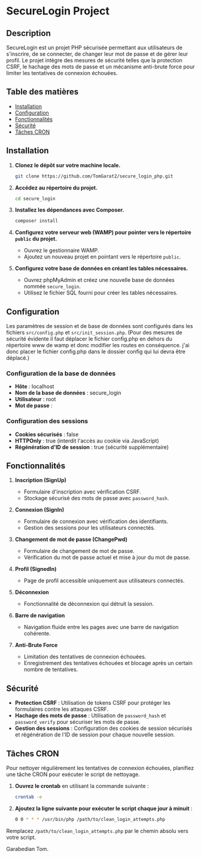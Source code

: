 # SecureLogin Project

## Description

SecureLogin est un projet PHP sécurisée permettant aux utilisateurs de s'inscrire, de se connecter, de changer leur mot de passe et de gérer leur profil. Le projet intègre des mesures de sécurité telles que la protection CSRF, le hachage des mots de passe et un mécanisme anti-brute force pour limiter les tentatives de connexion échouées.

## Table des matières

- [Installation](#installation)
- [Configuration](#configuration)
- [Fonctionnalités](#fonctionnalités)
- [Sécurité](#sécurité)
- [Tâches CRON](#tâches-cron)

## Installation

1. **Clonez le dépôt sur votre machine locale.**
    ```sh
    git clone https://github.com/TomGarat2/secure_login_php.git
    ```

2. **Accédez au répertoire du projet.**
    ```sh
    cd secure_login
    ```

3. **Installez les dépendances avec Composer.**
    ```sh
    composer install
    ```

4. **Configurez votre serveur web (WAMP) pour pointer vers le répertoire `public` du projet.**
    - Ouvrez le gestionnaire WAMP.
    - Ajoutez un nouveau projet en pointant vers le répertoire `public`.

5. **Configurez votre base de données en créant les tables nécessaires.**
    - Ouvrez phpMyAdmin et créez une nouvelle base de données nommée `secure_login`.
    - Utilisez le fichier SQL fourni pour créer les tables nécessaires.

## Configuration

Les paramètres de session et de base de données sont configurés dans les fichiers `src/config.php` et `src/init_session.php`. (Pour des mesures de sécurité évidente il faut déplacer le fichier config.php en dehors du répertoire www de wamp et donc modifier les routes en conséquence. j'ai donc placer le fichier config.php dans le dossier config qui lui devra être déplacé.)

### Configuration de la base de données

- **Hôte** : localhost
- **Nom de la base de données** : secure_login
- **Utilisateur** : root
- **Mot de passe** : 

### Configuration des sessions

- **Cookies sécurisés** : false 
- **HTTPOnly** : true (interdit l'accès au cookie via JavaScript)
- **Régénération d'ID de session** : true (sécurité supplémentaire)

## Fonctionnalités

1. **Inscription (SignUp)**
   - Formulaire d'inscription avec vérification CSRF.
   - Stockage sécurisé des mots de passe avec `password_hash`.

2. **Connexion (SignIn)**
   - Formulaire de connexion avec vérification des identifiants.
   - Gestion des sessions pour les utilisateurs connectés.

3. **Changement de mot de passe (ChangePwd)**
   - Formulaire de changement de mot de passe.
   - Vérification du mot de passe actuel et mise à jour du mot de passe.

4. **Profil (SignedIn)**
   - Page de profil accessible uniquement aux utilisateurs connectés.

5. **Déconnexion**
   - Fonctionnalité de déconnexion qui détruit la session.

6. **Barre de navigation**
   - Navigation fluide entre les pages avec une barre de navigation cohérente.

7. **Anti-Brute Force**
   - Limitation des tentatives de connexion échouées.
   - Enregistrement des tentatives échouées et blocage après un certain nombre de tentatives.

## Sécurité

- **Protection CSRF** : Utilisation de tokens CSRF pour protéger les formulaires contre les attaques CSRF.
- **Hachage des mots de passe** : Utilisation de `password_hash` et `password_verify` pour sécuriser les mots de passe.
- **Gestion des sessions** : Configuration des cookies de session sécurisés et régénération de l'ID de session pour chaque nouvelle session.

## Tâches CRON

Pour nettoyer régulièrement les tentatives de connexion échouées, planifiez une tâche CRON pour exécuter le script de nettoyage.

1. **Ouvrez le crontab** en utilisant la commande suivante :
    ```sh
    crontab -e
    ```

2. **Ajoutez la ligne suivante pour exécuter le script chaque jour à minuit** :
    ```sh
    0 0 * * * /usr/bin/php /path/to/clean_login_attempts.php
    ```

Remplacez `/path/to/clean_login_attempts.php` par le chemin absolu vers votre script.

Garabedian Tom.
